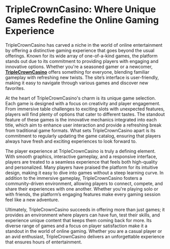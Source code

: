 # TripleCrownCasino: Where Unique Games Redefine the Online Gaming Experience

TripleCrownCasino has carved a niche in the world of online entertainment by offering a distinctive gaming experience that goes beyond the usual offerings. Known for its wide array of one-of-a-kind games, the platform stands out due to its commitment to providing players with engaging and innovative options. Whether you're a seasoned gamer or a newcomer, **[TripleCrownCasino](https://triplecrowncasino.org)** offers something for everyone, blending familiar gameplay with refreshing new twists. The site’s interface is user-friendly, making it easy to navigate through various games and discover new favorites.

At the heart of TripleCrownCasino's charm is its unique game selection. Each game is designed with a focus on creativity and player engagement. From immersive table challenges to exciting slots with unexpected features, players will find plenty of options that cater to different tastes. The standout feature of these games is the innovative mechanics integrated into each title, which aim to enhance user interaction and provide a refreshing break from traditional game formats. What sets TripleCrownCasino apart is its commitment to regularly updating the game catalog, ensuring that players always have fresh and exciting experiences to look forward to.

The player experience at TripleCrownCasino is truly a defining element. With smooth graphics, interactive gameplay, and a responsive interface, players are treated to a seamless experience that feels both high-quality and personalized. Many players have praised the platform for its intuitive design, making it easy to dive into games without a steep learning curve. In addition to the immersive gameplay, TripleCrownCasino fosters a community-driven environment, allowing players to connect, compete, and share their experiences with one another. Whether you're playing solo or with friends, the platform’s engaging features make every gaming session feel like a new adventure.

Ultimately, TripleCrownCasino succeeds in offering more than just games; it provides an environment where players can have fun, test their skills, and experience unique content that keeps them coming back for more. Its diverse range of games and a focus on player satisfaction make it a standout in the world of online gaming. Whether you are a casual player or an avid enthusiast, TripleCrownCasino delivers an unforgettable experience that ensures hours of entertainment.